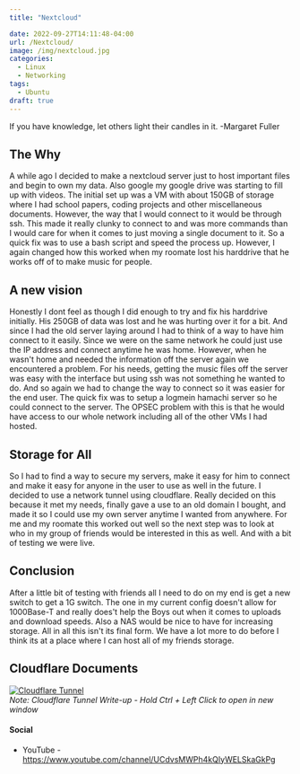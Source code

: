 ```yaml
---
title: "Nextcloud"

date: 2022-09-27T14:11:48-04:00
url: /Nextcloud/
image: /img/nextcloud.jpg
categories:
  - Linux
  - Networking
tags:
  - Ubuntu
draft: true
---
```

If you have knowledge, let others light their candles in it. -Margaret Fuller 
<!--more-->

## The Why 
A while ago I decided to make a nextcloud server just to host important files and begin to own my data. Also google my google drive was starting to fill up with videos. The initial set up was a VM with about 150GB of storage where I had school papers, coding projects and other miscellaneous documents. However, the way that I would connect to it would be through ssh. This made it really clunky to connect to and was more commands than I would care for when it comes to just moving a single document to it. So a quick fix was to use a bash script and speed the process up. However, I again changed how this worked when my roomate lost his harddrive that he works off of to make music for people.

## A new vision 
Honestly I dont feel as though I did enough to try and fix his harddrive initially. His 250GB of data was lost and he was hurting over it for a bit. And since I had the old server laying around I had to think of a way to have him connect to it easily. Since we were on the same network he could just use the IP address and connect anytime he was home. However, when he wasn't home and needed the information off the server again we encountered a problem. For his needs, getting the music files off the server was easy with the interface but using ssh was not something he wanted to do. And so again we had to change the way to connect so it was easier for the end user. The quick fix was to setup a logmein hamachi server so he could connect to the server. The OPSEC problem with this is that he would have access to our whole network including all of the other VMs I had hosted. 

## Storage for All
So I had to find a way to secure my servers, make it easy for him to connect and make it easy for anyone in the user to use as well in the future. I decided to use a network tunnel using cloudflare. Really decided on this because it met my needs, finally gave a use to an old domain I bought, and made it so I could use my own server anytime I wanted from anywhere. For me and my roomate this worked out well so the next step was to look at who in my group of friends would be interested in this as well. And with a bit of testing we were live. 


## Conclusion
After a little bit of testing with friends all I need to do on my end is get a new switch to get a 1G switch. The one in my current config doesn't allow for 1000Base-T and really does't help the Boys out when it comes to uploads and download speeds. Also a NAS would be nice to have for increasing storage. All in all this isn't its final form. We have a lot more to do before I think its at a place where I can host all of my friends storage. 

## Cloudflare Documents 
[![Cloudflare Tunnel](https://developers.cloudflare.com/cloudflare-one/static/documentation/connections/connect-apps/handshake.jpg)](https://developers.cloudflare.com/cloudflare-one/connections/connect-apps/)  
_Note: Cloudflare Tunnel Write-up - Hold Ctrl + Left Click to open in new window_


#### Social

- YouTube - <https://www.youtube.com/channel/UCdvsMWPh4kQIyWELSkaGkPg>






